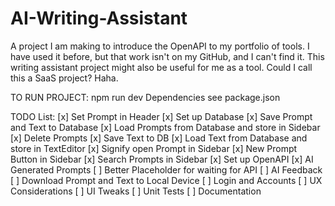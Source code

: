 # AI-Writing-Assistant
A project I am making to introduce the OpenAPI to my portfolio of tools. I have used it before, but that work isn't on my GitHub, and I can't find it. This writing assistant project might also be useful for me as a tool. Could I call this a SaaS project? Haha.

TO RUN PROJECT:
npm run dev
Dependencies see package.json 


TODO List:
[x] Set Prompt in Header
[x] Set up Database
[x] Save Prompt and Text to Database
[x] Load Prompts from Database and store in Sidebar
[x] Delete Prompts
[x] Save Text to DB
[x] Load Text from Database and store in TextEditor
[x] Signify open Prompt in Sidebar
[x] New Prompt Button in Sidebar
[x] Search Prompts in Sidebar
[x] Set up OpenAPI
[x] AI Generated Prompts
[ ] Better Placeholder for waiting for API
[ ] AI Feedback
[ ] Download Prompt and Text to Local Device
[ ] Login and Accounts
[ ] UX Considerations
[ ] UI Tweaks 
[ ] Unit Tests
[ ] Documentation
